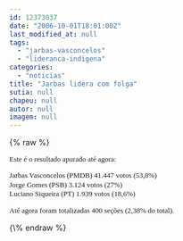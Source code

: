 ```yaml
---
id: 12373037
date: "2006-10-01T18:01:00Z"
last_modified_at: null
tags:
  - "jarbas-vasconcelos"
  - "lideranca-indigena"
categories:
  - "noticias"
title: "Jarbas lidera com folga"
sutia: null
chapeu: null
autor: null
imagem: null
---
```

{\% raw %}
<p><FONT size=2><FONT size=2></p>
<p><P><FONT face=Verdana>Este é o resultado apurado até agora:</FONT></P></p>
<p><P><FONT face=Verdana>Jarbas Vasconcelos (PMDB) 41.447 votos (53,8%) <BR>Jorge Gomes (PSB) 3.124 votos (27%)</FONT></FONT><FONT color=#ff0000 size=2><BR></FONT><FONT size=2><FONT face=Verdana>Luciano Siqueira (PT) 1.939 votos (18,6%)</FONT></P></FONT></p>
<p><P><FONT face=Verdana>Até agora foram totalizadas 400 seções (2,38% do total).</FONT></FONT></P> </p>
{\% endraw %}